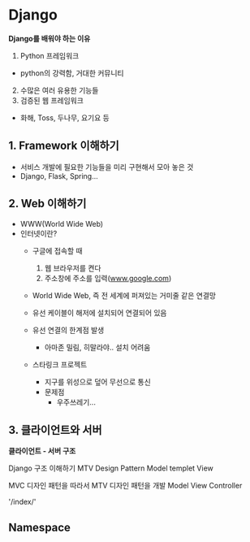 # Django
**Django를 배워야 하는 이유**
1. Python 프레임워크
  - python의 강력함, 거대한 커뮤니티

2. 수많은 여러 유용한 기능들
3. 검증된 웹 프레임워크
  - 화해, Toss, 두나무, 요기요 등


## 1. Framework 이해하기
- 서비스 개발에 필요한 기능들을 미리 구현해서 모아 놓은 것
- Django, Flask, Spring...


## 2. Web 이해하기
- WWW(World Wide Web)
- 인터넷이란?
  - 구글에 접속할 때
    1. 웹 브라우저를 켠다
    2. 주소창에 주소를 입력(www.google.com)
  - World Wide Web, 즉 전 세계에 퍼져있는 거미줄 같은 연결망
  - 유선 케이블이 해저에 설치되어 연결되어 있음
  - 유선 연결의 한계점 발생
    - 아마존 밀림, 히말라야.. 설치 어려움
  
  - 스타링크 프로젝트
    - 지구를 위성으로 덮어 무선으로 통신
    - 문제점
      - 우주쓰레기...


## 3. 클라이언트와 서버

**클라이언트 - 서버 구조**

Django 구조 이해하기
MTV Design Pattern
Model templet View

MVC 디자인 패턴을 따라서 MTV 디자인 패턴을 개발
Model View Controller


'/index/' 




## Namespace
